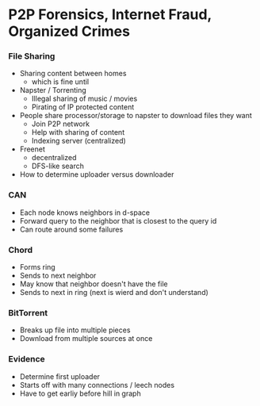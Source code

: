 

# P2P Forensics, Internet Fraud, Organized Crimes


### File Sharing
- Sharing content between homes
    - which is fine until
- Napster / Torrenting
    - Illegal sharing of music / movies
    - Pirating of IP protected content
- People share processor/storage to napster to download files they want
    - Join P2P network
    - Help with sharing of content
    - Indexing server (centralized)
- Freenet 
    - decentralized
    - DFS-like search
- How to determine uploader versus downloader

### CAN
- Each node knows neighbors in d-space
- Forward query to the neighbor that is closest to the query id
- Can route around some failures

### Chord 
- Forms ring 
- Sends to next neighbor
- May know that neighbor doesn't have the file
- Sends to next in ring (next is wierd and don't understand)

### BitTorrent
- Breaks up file into multiple pieces
- Download from multiple sources at once


### Evidence
- Determine first uploader
- Starts off with many connections / leech nodes  
- Have to get earliy before hill in graph


